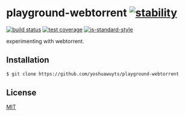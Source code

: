 # playground-webtorrent [![stability][0]][1]
[![build status][4]][5] [![test coverage][6]][7] [![js-standard-style][10]][11]

experimenting with webtorrent.

## Installation
```sh
$ git clone https://github.com/yoshuawuyts/playground-webtorrent
```

## License
[MIT](https://tldrlegal.com/license/mit-license)

[0]: https://img.shields.io/badge/stability-experimental-orange.svg?style=flat-square
[1]: https://nodejs.org/api/documentation.html#documentation_stability_index
[4]: https://img.shields.io/travis/yoshuawuyts/playground-webtorrent/master.svg?style=flat-square
[5]: https://travis-ci.org/yoshuawuyts/playground-webtorrent
[6]: https://img.shields.io/codecov/c/github/yoshuawuyts/playground-webtorrent/master.svg?style=flat-square
[7]: https://codecov.io/github/yoshuawuyts/playground-webtorrent
[10]: https://img.shields.io/badge/code%20style-standard-brightgreen.svg?style=flat-square
[11]: https://github.com/feross/standard
